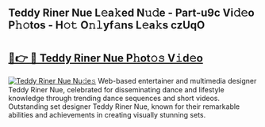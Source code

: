 ## Teddy Riner Nue L𝚎a𝚔ed N𝚞𝚍e - Part-u9c Vi𝚍𝚎o P𝚑𝚘tos - H𝚘𝚝 O𝚗𝚕yf𝚊ns L𝚎a𝚔s czUqO

# <h2><a href="http://kfeajz.oniu.top/?m=Teddy+Riner+Nue">🔗👉 🔴 Teddy Riner Nue P𝚑ot𝚘𝚜 V𝚒d𝚎o</a></h2>

[![Teddy Riner Nue Nu𝚍e𝚜](https://i.imgur.com/0qMVB7G.gif)](http://kfeajz.oniu.top/?m=Teddy+Riner+Nue)
Web-based entertainer and multimedia designer Teddy Riner Nue, celebrated for disseminating dance and lifestyle knowledge through trending dance sequences and short videos. Outstanding set designer Teddy Riner Nue, known for their remarkable abilities and achievements in creating visually stunning sets.  
